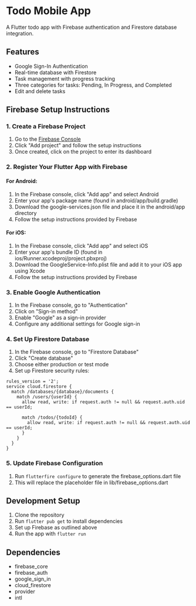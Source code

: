 # Todo Mobile App

A Flutter todo app with Firebase authentication and Firestore database integration.

## Features

- Google Sign-In Authentication
- Real-time database with Firestore
- Task management with progress tracking
- Three categories for tasks: Pending, In Progress, and Completed
- Edit and delete tasks

## Firebase Setup Instructions

### 1. Create a Firebase Project

1. Go to the [Firebase Console](https://console.firebase.google.com/)
2. Click "Add project" and follow the setup instructions
3. Once created, click on the project to enter its dashboard

### 2. Register Your Flutter App with Firebase

#### For Android:

1. In the Firebase console, click "Add app" and select Android
2. Enter your app's package name (found in android/app/build.gradle)
3. Download the google-services.json file and place it in the android/app directory
4. Follow the setup instructions provided by Firebase

#### For iOS:

1. In the Firebase console, click "Add app" and select iOS
2. Enter your app's bundle ID (found in ios/Runner.xcodeproj/project.pbxproj)
3. Download the GoogleService-Info.plist file and add it to your iOS app using Xcode
4. Follow the setup instructions provided by Firebase

### 3. Enable Google Authentication

1. In the Firebase console, go to "Authentication"
2. Click on "Sign-in method"
3. Enable "Google" as a sign-in provider
4. Configure any additional settings for Google sign-in

### 4. Set Up Firestore Database

1. In the Firebase console, go to "Firestore Database"
2. Click "Create database"
3. Choose either production or test mode
4. Set up Firestore security rules:

```
rules_version = '2';
service cloud.firestore {
  match /databases/{database}/documents {
    match /users/{userId} {
      allow read, write: if request.auth != null && request.auth.uid == userId;
      
      match /todos/{todoId} {
        allow read, write: if request.auth != null && request.auth.uid == userId;
      }
    }
  }
}
```

### 5. Update Firebase Configuration

1. Run `flutterfire configure` to generate the firebase_options.dart file
2. This will replace the placeholder file in lib/firebase_options.dart

## Development Setup

1. Clone the repository
2. Run `flutter pub get` to install dependencies
3. Set up Firebase as outlined above
4. Run the app with `flutter run`

## Dependencies

- firebase_core
- firebase_auth
- google_sign_in
- cloud_firestore
- provider
- intl
